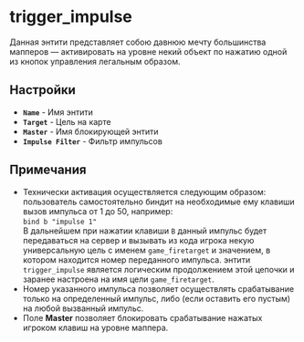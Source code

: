 ﻿# trigger_impulse

Данная энтити представляет собою давнюю мечту большинства мапперов — активировать на уровне некий объект по нажатию одной из кнопок управления легальным образом.

## Настройки

- **`Name`** - Имя энтити
- **`Target`** - Цель на карте
- **`Master`** - Имя блокирующей энтити
- **`Impulse Filter`** - Фильтр импульсов

## Примечания

- Технически активация осуществляется следующим образом: пользователь самостоятельно биндит на необходимые ему клавиши вызов импульса от 1 до 50, например:  
    `bind b "impulse 1"`  
    В дальнейшем при нажатии клавиши `B` данный импульс будет передаваться на сервер и вызывать из кода игрока некую универсальную цель с именем `game_firetarget` и значением, в котором находится номер переданного импульса. энтити `trigger_impulse` является логическим продолжением этой цепочки и заранее настроена на имя цели `game_firetarget`.
- Номер указанного импульса позволяет осуществлять срабатывание только на определенный импульс, либо (если оставить его пустым) на любой вызванный импульс.
- Поле **Master** позволяет блокировать срабатывание нажатых игроком клавиш на уровне маппера.
